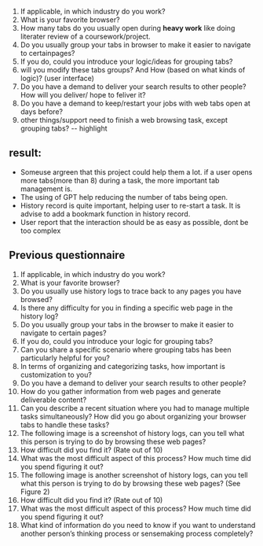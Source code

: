 1. If applicable, in which industry do you work?
2. What is your favorite browser?
3. How many tabs do you usually open during **heavy work** like doing literater review of a coursework/project. 
4. Do you usually group your tabs in browser to make it easier to navigate to certainpages?
5. If you do, could you introduce your logic/ideas for grouping tabs? 
6. will you modify these tabs groups? And How (based on what kinds of logic)? (user interface)
7. Do you have a demand to deliver your search results to other people? How will you deliver/ hope to feliver it?
8. Do you have a demand to keep/restart your jobs with web tabs open at days before?
9. other things/support need to finish a web browsing task, except grouping tabs? -- highlight


## result:
- Someuse argreen that this project could help them a lot. if a user opens more tabs(more than 8) during a task, the more important tab management is. 
- The using of GPT help reducing the number of tabs being open. 
- History record is quite important, helping user to re-start a task. It is advise to add a bookmark function in history record.
- User report that the interaction should be as easy as possible, dont be too complex

## Previous questionnaire
1. If applicable, in which industry do you work?
2. What is your favorite browser?
3. Do you usually use history logs to trace back to any pages you have browsed?
4. Is there any difficulty for you in finding a specific web page in the history log?
5. Do you usually group your tabs in the browser to make it easier to navigate to certain pages?
6. If you do, could you introduce your logic for grouping tabs?
7. Can you share a specific scenario where grouping tabs has been particularly helpful for you?
8. In terms of organizing and categorizing tasks, how important is customization to you?
9. Do you have a demand to deliver your search results to other people?
10. How do you gather information from web pages and generate deliverable content?
11. Can you describe a recent situation where you had to manage multiple tasks simultaneously? How did you go about organizing your browser tabs to handle these tasks?
12. The following image is a screenshot of history logs, can you tell what this person is trying to do by browsing these web pages?
13. How difficult did you find it? (Rate out of 10)
14. What was the most difficult aspect of this process? How much time did you spend figuring it out?
15. The following image is another screenshot of history logs, can you tell what this person is trying to do by browsing these web pages? (See Figure 2)
16. How difficult did you find it? (Rate out of 10)
17. What was the most difficult aspect of this process? How much time did you spend figuring it out?
18. What kind of information do you need to know if you want to understand another person’s thinking process or sensemaking process completely?

